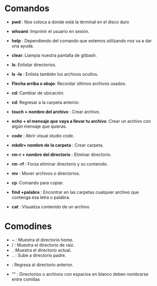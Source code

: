 # Comandos

* **pwd** : Nos coloca a donde está la términal en el disco duro

* **whoami** :Imprimir el usuario en sesión.

* **help** : Dependiendo del comando que estemos utilizando nos va a dar una ayuda.

* **clear**: Liampia nuestra pantalla de gitbash.

* **ls**: Enlistar directorios.

* **ls -la** : Enlista también los archivos ocultos.

* **Flecha arriba o abajo**: Recordar últimos archivos usados.

* **cd**: Cambiar de ubicación.

* **cd**: Regresar a la carpeta anterior.


* **touch + nombre del archivo** : Crear archivo.

* **echo + el mensaje que vaya a llevar tu archivo** :Crear un archivo con algún mensaje que quieras.

* **code** : Abrir visual studio code.

* **mkdir+ nombre de la carpeta** : Crear carpeta.

* **rm-r + nombre del directorio** : Eliminar directorio.

* **rm -rf** : Forza eliminar directorio y su contenido.

* **mv** : Mover archivos o directorios.

* **cp** :Comando para copiar.

* **find +palabra** : Encontrar en las carpetas cualquier 
archivo que contenga esa letra o palabra.

* **cat** : Visualiza contenido de un archivo


# Comodines
  *   ~ : Muestra el directorio home.
  * / : Muestra el directorio de raíz.
  * .  :Muestra el directorio actual.
  * ..  : Sube a directorio padre.
   -  : Regresa al directorio anterior.
  * "" : Directorios o archivos con espacios en blanco deben nombrarse entre comillas
